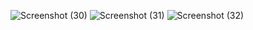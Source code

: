 ![Screenshot (30)](https://user-images.githubusercontent.com/75538314/177001675-15d71cec-9488-4dc7-b10e-cf12853778a2.png)
![Screenshot (31)](https://user-images.githubusercontent.com/75538314/177001677-d2452b33-fb2f-425b-8c60-752634b0d499.png)
![Screenshot (32)](https://user-images.githubusercontent.com/75538314/177001680-e72ab667-de35-4cc0-af1d-29f5fc3c6e07.png)
